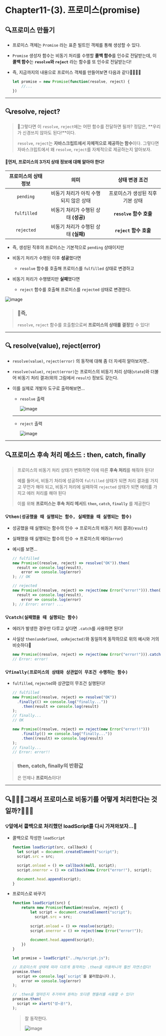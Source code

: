 # Chapter11-(3). 프로미스(promise)

## 🔍프로미스 만들기

- 프로미스 객체는  `Promise` 라는 표준 빌트인 객체를 통해 생성할 수 있다.

- `Promise` 생성자 함수는 비동기 처리를 수행할 **콜백 함수**를 인수로 전달받는데, 
  이 **콜백 함수**는 **`resolve`와 `reject`** 라는 함수를 또 인수로 전달받는다!

- 즉, 지금까지의 내용으로 프로미스 객체를 만들어보면 다음과 같다👏🏻👏🏻

  ```js
  let promise = new Promise(function(resolve, reject) {
      //...
  })
  ```

---

## 🔍resolve, reject?

> 🤔그렇다면 이 `resolve`, `reject`에는 어떤 함수를 전달하면 될까?
> 정답은, **우리가 신경쓰지 않아도 된다!**이다.
>
> `resolve`, `reject`는 **자바스크립트에서 자체적으로 제공하는 함수**이다.
> 그렇다면 자바스크립트에서 왜 `resolve`, `reject`를 자체적으로 제공하는지 알아보자.

#### 📌먼저, **프로미스의 3가지 상태 정보**에 대해 알아야 한다!

| 프로미스의 상태 정보 |                 의미                  |          상태 변경 조건          |
| :------------------: | :-----------------------------------: | :------------------------------: |
|      `pending`       | 비동기 처리가 아직 수행되지 않은 상태 | 프로미스가 생성된 직후 기본 상태 |
|     `fulfilled`      | 비동기 처리가 수행된 상태 **(성공)**  |     **`resolve` 함수 호출**      |
|      `rejected`      | 비동기 처리가 수행된 상태 **(실패)**  |      **`reject` 함수 호출**      |

- 즉, 생성된 직후의 프로미스는 기본적으로 `pending` 상태이지만

- 비동기 처리가 수행된 이후 **성공**했다면
  - `resolve` 함수를 호출해 프로미스를 `fulfilled` 상태로 변경하고
- 비동기 처리가 수행됐지만 **실패**했다면
  - `reject` 함수를 호출해 프로미스를 `rejected` 상태로 변경한다.

 ![image](https://user-images.githubusercontent.com/67737432/128383270-02f242b8-2da5-437b-bb36-389510109006.png)

> ### 🙂즉,
>
> `resolve`, `reject` 함수를 호출함으로써 **프로미스의 상태를 결정**할 수 있다!

---

## 🔍 resolve(value), reject(error)

-  `resolve(value)`, `reject(error)` 의 동작에 대해 좀 더 자세히 알아보자면..

-  `resolve(value)`, `reject(error)`는 프로미스의 비동기 처리 상태(`state`)와 더불어 
  비동기 처리 결과(위의 그림에서 `result`) 정보도 갖는다. 

- 이를 실제로 개발자 도구로 출력해보면...

  - `resolve` 출력

    ![image](https://user-images.githubusercontent.com/67737432/128386688-cd14600c-58b0-41e6-ae86-bb8f935daba7.png)

  ---

  - `reject` 출력

    ![image](https://user-images.githubusercontent.com/67737432/128388141-cfb25d4d-60b5-4b08-b34f-d6af471b9464.png)



---

## 🔍프로미스 후속 처리 메소드 : then, catch, finally

> 프로미스의 비동기 처리 상태가 변화하면 이에 따른 **후속 처리**를 해줘야 된다!
>
> 예를 들어서, 비동기 처리에 성공하여 `fulfilled` 상태가 되면 처리 결과를 가지고 무언가 해야 되고,
> 비동기 처리에 실패하여 `rejected` 상태가 되면 에러를 가지고 에러 처리를 해야 된다
>
> 이를 위해 **프로미스는 후속 처리 메서드 `then`, `catch`, `finally`** 를 제공한다

### 💡`then(성공했을 때 실행되는 함수, 실패했을 때 실행되는 함수)`

- 성공했을 때 실행되는 함수의 인수 → 프로미스의 비동기 처리 결과(`result`)

- 실패했을 때 실행되는 함수의 인수 → 프로미스의 에러(`error`)

- 예시를 보면...

  ```js
  // fulfilled
  new Promise((resolve, reject) => resolve("OK")).then(
  	result => console.log(result),
      error => console.log(error)
  ); // OK
  ```

  ```js
  // rejected
  new Promise((resolve, reject) => reject(new Error("error!"))).then(
  	result => console.log(result),
      error => console.log(error)
  ); // Error: error! ...
  ```



### 💡`catch(실패했을 때 실행되는 함수)`

- 에러가 발생한 경우만 다루고 싶다면 `.catch`를 사용하면 된다!

- 사실상 `then(undefined, onRejected)`와 동일하게 동작하므로 위의 예시와 거의 비슷하다🤗

  ```js
  new Promise((resolve, reject) => reject(new Error("error!"))).catch((error) => console.log(error));
  // Error: error!
  ```



### 💡`finally(프로미스의 상태와 상관없이 무조건 수행하는 함수)`

- `fulfilled`, `rejected`와 상관없이 무조건 실행된다!

  ```js
  // fulfilled
  new Promise((resolve, reject) => resolve("OK"))
  	.finally(() => console.log("finally..."))
      .then(result => console.log(result)
  );
  // finally...
  // OK
  ```

  ```js
  new Promise((resolve, reject) => reject(new Error("error!!")))
      .finally(() => console.log("finally..."))
      .then((result) => console.log(result)
  );
  // finally...
  // Error: error!!
  ```




> ### then, catch, finally의 반환값
>
> 은 언제나 **프로미스**이다!



---

## 🔍🤷🏻‍♂️그래서 프로미스로 비동기를 어떻게 처리한다는 것일까?🤷🏻‍♀️

### 💡앞에서 콜백으로 처리했던 loadScript를 다시 가져와보자...🤔

- 콜백으로 작성한 `loadScript`

  ```js
  function loadScript(src, callback) {
    let script = document.createElement("script");
    script.src = src;

    script.onload = () => callback(null, script);
    script.onerror = () => callback(new Error("error!"), script);

    document.head.append(script);
  }
  ```

- 프로미스로 바꾸기

  ```js
  function loadScript(src) {
      return new Promise(function(resolve, reject) {
          let script = document.createElement("script");
    		script.src = src;
          
          script.onload = () => resolve(script);
          script.onerror = () => reject(new Error("error!"));
          
          document.head.append(script);
      })
  }
  
  let promise = loadScript("../my/script.js");
  
  // 프로미스의 상태에 따라 다르게 동작하는 .then을 이용하니까 훨씬 자연스럽다!
  promise.then(
  	script => console.log(`script`를 불러왔습니다.),
      error => console.log(error)
  );
  
  // .then을 얼마든지 추가하여 원하는 또다른 핸들러를 사용할 수 있다!
  promise.then(
  	script => alert("성~공!"),
  );
  ```

  > 잘 동작한다.
  >
  > ![image](https://user-images.githubusercontent.com/67737432/128393219-005ce192-cfbe-44eb-8221-acde0f0a6440.png)

